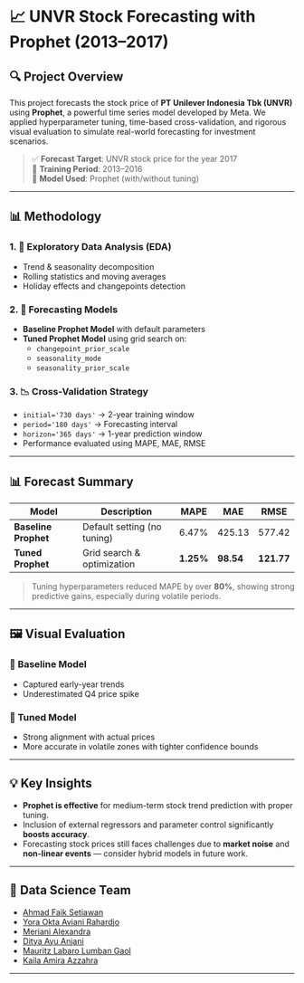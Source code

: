 # 📈 UNVR Stock Forecasting with Prophet (2013–2017)

## 🔍 Project Overview
This project forecasts the stock price of **PT Unilever Indonesia Tbk (UNVR)** using **Prophet**, a powerful time series model developed by Meta. We applied hyperparameter tuning, time-based cross-validation, and rigorous visual evaluation to simulate real-world forecasting for investment scenarios.

> ✅ **Forecast Target**: UNVR stock price for the year 2017  
> 📅 **Training Period**: 2013–2016  
> 🧠 **Model Used**: Prophet (with/without tuning)
---

## 📊 Methodology

### 1. 📌 Exploratory Data Analysis (EDA)
- Trend & seasonality decomposition
- Rolling statistics and moving averages
- Holiday effects and changepoints detection

### 2. 🔮 Forecasting Models
- **Baseline Prophet Model** with default parameters
- **Tuned Prophet Model** using grid search on:
  - `changepoint_prior_scale`
  - `seasonality_mode`
  - `seasonality_prior_scale`

### 3. 📉 Cross-Validation Strategy
- `initial='730 days'` → 2-year training window
- `period='180 days'`  → Forecasting interval
- `horizon='365 days'` → 1-year prediction window
- Performance evaluated using MAPE, MAE, RMSE

---

## 📊 Forecast Summary

| Model              | Description                  | MAPE   | MAE    | RMSE   |
|-------------------|------------------------------|--------|--------|--------|
| **Baseline Prophet** | Default setting (no tuning) | 6.47%  | 425.13 | 577.42 |
| **Tuned Prophet**    | Grid search & optimization   | **1.25%** | **98.54**  | **121.77** |


> Tuning hyperparameters reduced MAPE by over **80%**, showing strong predictive gains, especially during volatile periods.

---

## 🖼️ Visual Evaluation

### 🔹 Baseline Model
- Captured early-year trends
- Underestimated Q4 price spike

### 🔸 Tuned Model
- Strong alignment with actual prices
- More accurate in volatile zones with tighter confidence bounds

---

## 💡 Key Insights

- **Prophet is effective** for medium-term stock trend prediction with proper tuning.
- Inclusion of external regressors and parameter control significantly **boosts accuracy**.
- Forecasting stock prices still faces challenges due to **market noise** and **non-linear events** — consider hybrid models in future work.

---

## 👥 Data Science Team

- [Ahmad Faik Setiawan](https://github.com/faiksetiawan)
- [Yora Okta Aviani Rahardjo](https://github.com/yoraokta)
- [Meriani Alexandra](https://github.com/jovellexa-code)
- [Ditya Ayu Anjani](https://github.com/dityaanjani)
- [Mauritz Labaro Lumban Gaol](https://github.com/mauritzlabora)
- [Kaila Amira Azzahra](https://github.com/kailaamira)

---
